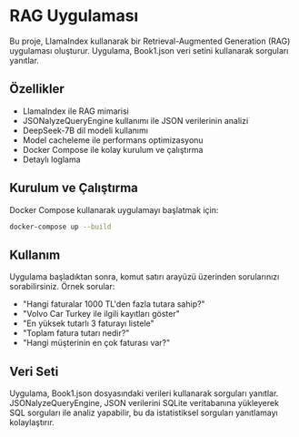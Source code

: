 # RAG Uygulaması

Bu proje, LlamaIndex kullanarak bir Retrieval-Augmented Generation (RAG) uygulaması oluşturur. Uygulama, Book1.json veri setini kullanarak sorguları yanıtlar.

## Özellikler

- LlamaIndex ile RAG mimarisi
- JSONalyzeQueryEngine kullanımı ile JSON verilerinin analizi
- DeepSeek-7B dil modeli kullanımı
- Model cacheleme ile performans optimizasyonu
- Docker Compose ile kolay kurulum ve çalıştırma
- Detaylı loglama

## Kurulum ve Çalıştırma

Docker Compose kullanarak uygulamayı başlatmak için:

```bash
docker-compose up --build
```

## Kullanım

Uygulama başladıktan sonra, komut satırı arayüzü üzerinden sorularınızı sorabilirsiniz. Örnek sorular:

- "Hangi faturalar 1000 TL'den fazla tutara sahip?"
- "Volvo Car Turkey ile ilgili kayıtları göster"
- "En yüksek tutarlı 3 faturayı listele"
- "Toplam fatura tutarı nedir?"
- "Hangi müşterinin en çok faturası var?"

## Veri Seti

Uygulama, Book1.json dosyasındaki verileri kullanarak sorguları yanıtlar. JSONalyzeQueryEngine, JSON verilerini SQLite veritabanına yükleyerek SQL sorguları ile analiz yapabilir, bu da istatistiksel sorguları yanıtlamayı kolaylaştırır. 